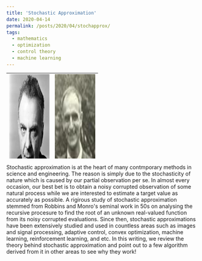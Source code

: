 ```yaml
---
title: 'Stochastic Approximation'
date: 2020-04-14
permalink: /posts/2020/04/stochapprox/
tags:
  - mathematics
  - optimization
  - control theory
  - machine learning
---
```


<!-- 
|  <img src="/images/robbins.jpeg" width="200"> |  <img src="/images/monro.jpeg" width="200" style="background-color: transparent;"> |
|---|---|
| Herbert Robbins | Sutton Monro | -->



<!-- <style type="text/css">
.tg  {border-collapse:collapse;border-spacing:0;}
.tg td{font-family:Arial, sans-serif;font-size:14px;padding:10px 5px;border-style:solid;border-width:1px;overflow:hidden;word-break:normal;border-color:black;}
.tg th{font-family:Arial, sans-serif;font-size:14px;font-weight:normal;padding:10px 5px;border-style:solid;border-width:1px;overflow:hidden;word-break:normal;border-color:black;}
.tg .tg-cly1{text-align:left;vertical-align:middle}
</style> -->
<!-- <table class="tg" align="right">
  <tr>
    <th class="tg-cly1" align="center"><img src="/images/robbins.jpeg" width="200"></th>
    <th class="tg-cly1" align="center"><img src="/images/monro.jpeg" width="200" style="background-color: transparent;"></th>
  </tr>
  <tr>
    <td class="tg-cly1" align="center">Herbert Robbins</td>
    <td class="tg-cly1" align="center">Sutton Monro</td>
  </tr>
</table> -->
<!-- 
<style>
figure {
    display: inline-block;
    text-align: center;
    border: 0px dotted gray;
}
figure img {
    margin-left: auto;
    margin-right: auto;
}
figure figcaption {
    border: 1px dotted blue;
    text-align: center;
    border: 0px dotted gray;
}
</style>
<div class="container">
    <div class="center">
        <figure>
            <img src="/images/robbins.jpeg" width="10" alt='missing' />
            <figcaption>Sutton Monro</figcaption>
        </figure>
        <figure>
            <img src="/images/robbins.jpeg" width="50" alt='missing' />
            <figcaption>Herbert Robbins</figcaption>
        </figure>
    </div>
</div> -->


<table style="height: 224px; margin-left: auto; margin-right: auto; border-collapse: collapse; border: none;" width="100%">
<tbody>
<tr>
<td style="width: 106px; border-collapse: collapse; border: none;"><img style="display: block; margin-left: auto; margin-right: auto;" src="/images/robbins.jpeg" alt="" width="200" height="300" /></td>
<td style="width: 106px; border-collapse: collapse; border: none;"><img style="display: block; margin-left: auto; margin-right: auto;" src="/images/monro.jpeg" alt="https://i.picsum.photos/id/373/200/300.jpg" width="200" height="300" /></td>
</tr>
<tr>
<td style="width: 106px; text-align: center; border-collapse: collapse; border: none;">
<div>
<div>Herbert Robbins</div>
</div>
</td>
<td style="width: 106px; text-align: center; border-collapse: collapse; border: none;">&nbsp;Sutton Monro</td>
</tr>
</tbody>
</table>



Stochastic approximation is at the heart of many contmporary methods in science and engineering. The reason is simply due to the stochasticity of nature which is caused by our partial observation per se. In almost every occasion, our best bet is to obtain a noisy corrupted observation of some natural process while we are interested to estimate a target value as accurately as possible. A rigirous study of stochastic approximation stemmed from Robbins and Monro's seminal work in 50s on analysing the recursive procesure to find the root of an unknown real-valued function from its noisy corrupted evaluations. Since then, stochastic approximations have been extensively studied and used in countless areas such as images and signal processing, adaptive control, convex optimization, machine learning, reinforcement learning, and etc. In this writing, we review the theory behind stochastic approximation and point out to a few algorithm derived from it in other areas to see why they work!

